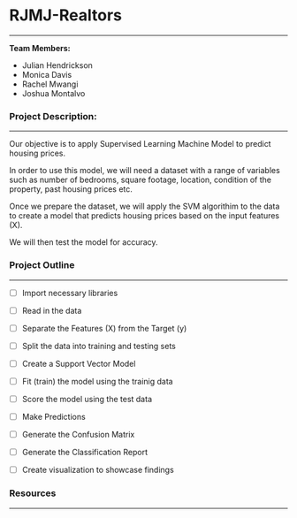 # RJMJ-Realtors
---
**Team Members:**
* Julian Hendrickson
* Monica Davis
* Rachel Mwangi
* Joshua Montalvo

### Project Description:
---

Our objective is to apply Supervised Learning Machine Model to predict housing prices.
     
In order to use this model, we will need a dataset with a range of variables such as number of bedrooms, square footage, location, condition of the property, past housing prices etc.
     
Once we prepare the dataset, we will apply the SVM algorithim to the data to create a model that predicts housing prices based on the input features (X).
    
We will then test the model for accuracy.

### Project Outline
---

- [ ] Import necessary libraries

- [ ] Read in the data

- [ ] Separate the Features (X) from the Target (y)

- [ ] Split the data into training and testing sets

- [ ] Create a Support Vector Model

- [ ] Fit (train) the model using the trainig data

- [ ] Score the model using the test data

- [ ] Make Predictions

- [ ] Generate the Confusion Matrix

- [ ] Generate the Classification Report

- [ ] Create visualization to showcase findings

 
### Resources
---

